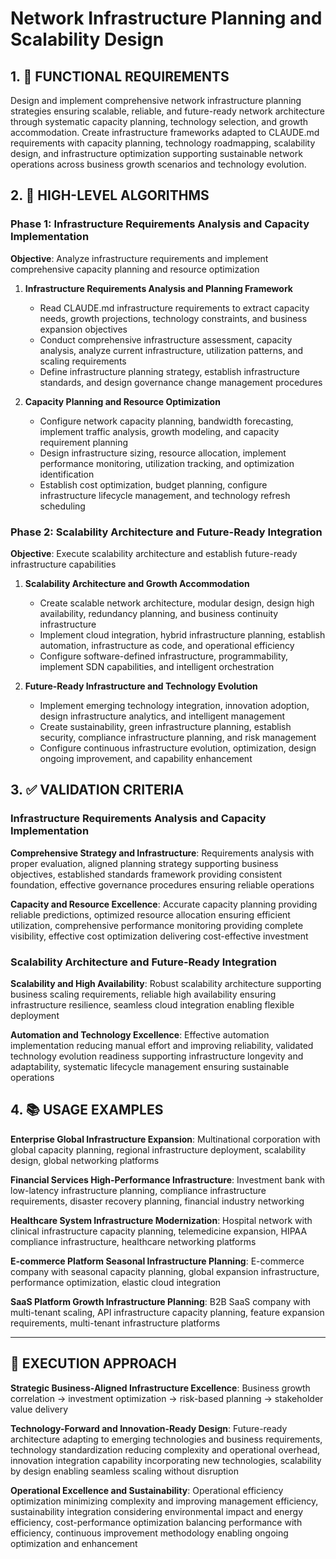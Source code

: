 # Network Infrastructure Planning and Scalability Design

## 1. 🎯 FUNCTIONAL REQUIREMENTS

Design and implement comprehensive network infrastructure planning strategies ensuring scalable, reliable, and future-ready network architecture through systematic capacity planning, technology selection, and growth accommodation. Create infrastructure frameworks adapted to CLAUDE.md requirements with capacity planning, technology roadmapping, scalability design, and infrastructure optimization supporting sustainable network operations across business growth scenarios and technology evolution.

## 2. 🔄 HIGH-LEVEL ALGORITHMS

### Phase 1: Infrastructure Requirements Analysis and Capacity Implementation
**Objective**: Analyze infrastructure requirements and implement comprehensive capacity planning and resource optimization

1. **Infrastructure Requirements Analysis and Planning Framework**
   - Read CLAUDE.md infrastructure requirements to extract capacity needs, growth projections, technology constraints, and business expansion objectives
   - Conduct comprehensive infrastructure assessment, capacity analysis, analyze current infrastructure, utilization patterns, and scaling requirements
   - Define infrastructure planning strategy, establish infrastructure standards, and design governance change management procedures

2. **Capacity Planning and Resource Optimization**
   - Configure network capacity planning, bandwidth forecasting, implement traffic analysis, growth modeling, and capacity requirement planning
   - Design infrastructure sizing, resource allocation, implement performance monitoring, utilization tracking, and optimization identification
   - Establish cost optimization, budget planning, configure infrastructure lifecycle management, and technology refresh scheduling

### Phase 2: Scalability Architecture and Future-Ready Integration
**Objective**: Execute scalability architecture and establish future-ready infrastructure capabilities

1. **Scalability Architecture and Growth Accommodation**
   - Create scalable network architecture, modular design, design high availability, redundancy planning, and business continuity infrastructure
   - Implement cloud integration, hybrid infrastructure planning, establish automation, infrastructure as code, and operational efficiency
   - Configure software-defined infrastructure, programmability, implement SDN capabilities, and intelligent orchestration

2. **Future-Ready Infrastructure and Technology Evolution**
   - Implement emerging technology integration, innovation adoption, design infrastructure analytics, and intelligent management
   - Create sustainability, green infrastructure planning, establish security, compliance infrastructure planning, and risk management
   - Configure continuous infrastructure evolution, optimization, design ongoing improvement, and capability enhancement

## 3. ✅ VALIDATION CRITERIA

### Infrastructure Requirements Analysis and Capacity Implementation
**Comprehensive Strategy and Infrastructure**: Requirements analysis with proper evaluation, aligned planning strategy supporting business objectives, established standards framework providing consistent foundation, effective governance procedures ensuring reliable operations

**Capacity and Resource Excellence**: Accurate capacity planning providing reliable predictions, optimized resource allocation ensuring efficient utilization, comprehensive performance monitoring providing complete visibility, effective cost optimization delivering cost-effective investment

### Scalability Architecture and Future-Ready Integration
**Scalability and High Availability**: Robust scalability architecture supporting business scaling requirements, reliable high availability ensuring infrastructure resilience, seamless cloud integration enabling flexible deployment

**Automation and Technology Excellence**: Effective automation implementation reducing manual effort and improving reliability, validated technology evolution readiness supporting infrastructure longevity and adaptability, systematic lifecycle management ensuring sustainable operations

## 4. 📚 USAGE EXAMPLES

**Enterprise Global Infrastructure Expansion**: Multinational corporation with global capacity planning, regional infrastructure deployment, scalability design, global networking platforms

**Financial Services High-Performance Infrastructure**: Investment bank with low-latency infrastructure planning, compliance infrastructure requirements, disaster recovery planning, financial industry networking

**Healthcare System Infrastructure Modernization**: Hospital network with clinical infrastructure capacity planning, telemedicine expansion, HIPAA compliance infrastructure, healthcare networking platforms

**E-commerce Platform Seasonal Infrastructure Planning**: E-commerce company with seasonal capacity planning, global expansion infrastructure, performance optimization, elastic cloud integration

**SaaS Platform Growth Infrastructure Planning**: B2B SaaS company with multi-tenant scaling, API infrastructure capacity planning, feature expansion requirements, multi-tenant infrastructure platforms

---

## 🎯 EXECUTION APPROACH

**Strategic Business-Aligned Infrastructure Excellence**: Business growth correlation → investment optimization → risk-based planning → stakeholder value delivery

**Technology-Forward and Innovation-Ready Design**: Future-ready architecture adapting to emerging technologies and business requirements, technology standardization reducing complexity and operational overhead, innovation integration capability incorporating new technologies, scalability by design enabling seamless scaling without disruption

**Operational Excellence and Sustainability**: Operational efficiency optimization minimizing complexity and improving management efficiency, sustainability integration considering environmental impact and energy efficiency, cost-performance optimization balancing performance with efficiency, continuous improvement methodology enabling ongoing optimization and enhancement